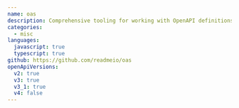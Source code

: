 ```yaml
---
name: oas
description: Comprehensive tooling for working with OpenAPI definitions
categories:
  - misc
languages:
  javascript: true
  typescript: true
github: https://github.com/readmeio/oas
openApiVersions:
  v2: true
  v3: true
  v3_1: true
  v4: false
---
```

